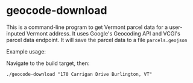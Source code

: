 # geocode-download
This is a command-line program to get Vermont parcel data for a user-inputed Vermont address. It uses Google's Geocoding API and VCGI's parcel data endpoint. It will save the parcel data to a file ```parcels.geojson```

Example usage:

Navigate to the build target, then:
```
./geocode-download "170 Carrigan Drive Burlington, VT"
```
